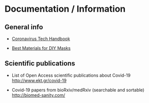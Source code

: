 # Documentation / Information

## General info

- [Coronavirus Tech Handbook](https://coronavirustechhandbook.com/home)

- [Best Materials for DIY Masks](https://smartairfilters.com/en/blog/best-materials-make-diy-face-mask-virus/)


## Scientific publications

- List of Open Access scientific publications about Covid-19 http://www.ekt.gr/covid-19 

- Covid-19 papers from bioRxiv/medRxiv (searchable and sortable) http://biomed-sanity.com/

